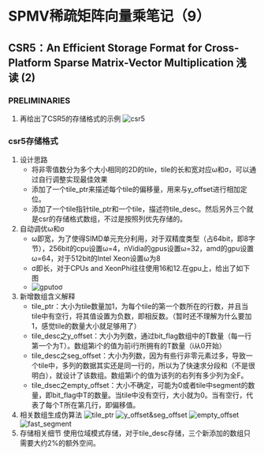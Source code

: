# SPMV稀疏矩阵向量乘笔记（9）
## CSR5：An Efficient Storage Format for Cross-Platform Sparse Matrix-Vector Multiplication 浅读 (2)
### **PRELIMINARIES**
1. 再给出了CSR5的存储格式的示例
![csr5](/mymd/学习日记-spmv（9）/csr5.png)
### **csr5存储格式**
1. 设计思路  
   * 将非零值数分为多个大小相同的2D的tile，tile的长和宽对应ω和σ，可以通过自行调整实现最佳效果
   * 添加了一个tile_ptr来描述每个tile的偏移量，用来与y_offset进行相加定位。
   * 添加了一个tile指针tile_ptr和一个tile，描述符tile_desc。然后另外三个就是csr的存储格式数组，不过是按照列优先存储的。
2. 自动调优ω和σ
   * ω即宽，为了使得SIMD单元充分利用，对于双精度类型（占64bit，即8字节），256bit的cpu设置ω=4，nVidia的gpus设置ω=32，amd的gpu设置ω=64，对于512bit的Intel Xeon设置ω为8
   * σ即长，对于CPUs and XeonPhi往往使用16和12.在gpu上，给出了如下图
   * ![gputoσ](/mymd/学习日记-spmv（9）/gputoσ.png)
3. 新增数组含义解释  
   * tile_ptr：大小为tile数量加1，为每个tile的第一个数所在的行数，并且当tile中有空行，将其值设置为负数，即相反数。（暂时还不理解为什么要加1，感觉tile的数量大小就足够用了）
   * tile_desc之y_offset：大小为列数，通过bit_flag数组中的T数量（每一行第一个为T）。数组第i个的值为前i行所拥有的T数量（i从0开始）
   * tile_desc之seg_offset：大小为列数，因为有些行非零元素过多，导致一个tile中，多列的数据其实还是同一行的，所以为了快速求分段和（不是很明白），就设计了该数组。数组第i个的值为该列的右列有多少列为全F。
   * tile_dsec之empty_offset：大小不确定，可能为0或者tile中segment的数量，即bit_flag中T的数量。当tile中没有空行，大小就为0。当有空行，代表了每个T所在第几行，即偏移值。
4. 相关数组生成伪算法
![tile_ptr](/mymd/学习日记-spmv（9）/tile_ptr.png)
![y_offset&seg_offset](/mymd/学习日记-spmv（9）/y_offset&seg_offset.png)
![empty_offset](/mymd/学习日记-spmv（9）/empty_offset.png)
![fast_segment](/mymd/学习日记-spmv（9）/fast_segment.png)
5. 存储相关细节
使用位域模式存储，对于tile_desc存储，三个新添加的数组只需要大约2%的额外空间。